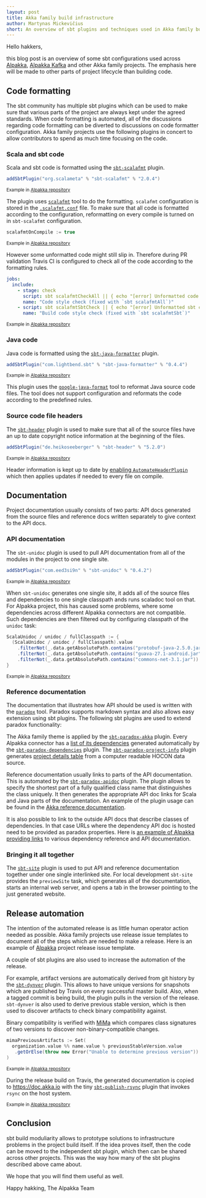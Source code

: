 ```yaml
---
layout: post
title: Akka family build infrastructure
author: Martynas Mickevičius
short: An overview of sbt plugins and techniques used in Akka family build configuration
---
```


Hello hakkers,

this blog post is an overview of some sbt configurations used across [Alpakka](https://github.com/akka/alpakka), [Alpakka Kafka](https://github.com/akka/alpakka-kafka) and other Akka family projects.
The emphasis here will be made to other parts of project lifecycle than building code.

## Code formatting

The sbt community has multiple sbt plugins which can be used to make sure that various parts of the project are always kept under the agreed standards.
When code formatting is automated, all of the discussions regarding code formatting can be diverted to discussions on code formatter configuration.
Akka family projects use the following plugins in concert to allow contributors to spend as much time focusing on the code.

### Scala and sbt code

Scala and sbt code is formatted using the [`sbt-scalafmt`](https://github.com/scalameta/sbt-scalafmt) plugin.

```scala
addSbtPlugin("org.scalameta" % "sbt-scalafmt" % "2.0.4")
```
<sup>Example in [Alpakka repository](https://github.com/akka/alpakka/blob/d0b0dde195407a0ec2c95447ac198f40d4bf502c/project/plugins.sbt#L2)</sup>

The plugin uses [`scalafmt`](https://github.com/scalameta/scalafmt) tool to do the formatting. `scalafmt` configuration is stored in the [`.scalafmt.conf`](https://github.com/akka/alpakka/blob/d0b0dde195407a0ec2c95447ac198f40d4bf502c/.scalafmt.conf) file.
To make sure that all code is formatted according to the configuration, reformatting on every compile is turned on in `sbt-scalafmt` configuration.

```scala
scalafmtOnCompile := true
```
<sup>Example in [Alpakka repository](https://github.com/akka/alpakka/blob/d0b0dde195407a0ec2c95447ac198f40d4bf502c/project/Common.scala#L114)</sup>

However some unformatted code might still slip in. Therefore during PR validation Travis CI is configured to check all of the code according to the formatting rules.

```yaml
jobs:
  include:
    - stage: check
      script: sbt scalafmtCheckAll || { echo "[error] Unformatted code found. Please run 'scalafmtAll' and commit the reformatted code."; false; }
      name: "Code style check (fixed with `sbt scalafmtAll`)"
    - script: sbt scalafmtSbtCheck || { echo "[error] Unformatted sbt code found. Please run 'scalafmtSbt' and commit the reformatted code."; false; }
      name: "Build code style check (fixed with `sbt scalafmtSbt`)"
```
<sup>Example in [Alpakka repository](https://github.com/akka/alpakka/blob/d0b0dde195407a0ec2c95447ac198f40d4bf502c/.travis.yml#L19-L23)</sup>

### Java code

Java code is formatted using the [`sbt-java-formatter`](https://github.com/sbt/sbt-java-formatter) plugin.

```scala
addSbtPlugin("com.lightbend.sbt" % "sbt-java-formatter" % "0.4.4")
```
<sup>Example in [Alpakka repository](https://github.com/akka/alpakka/blob/d0b0dde195407a0ec2c95447ac198f40d4bf502c/project/plugins.sbt#L15)</sup>

This plugin uses the [`google-java-format`](https://github.com/google/google-java-format) tool to reformat Java source code files.
The tool does not support configuration and reformats the code according to the predefined rules.

### Source code file headers

The [`sbt-header`](https://github.com/sbt/sbt-header) plugin is used to make sure that all of the source files have an up to date copyright notice information at the beginning of the files. 

```scala
addSbtPlugin("de.heikoseeberger" % "sbt-header" % "5.2.0")
```
<sup>Example in [Alpakka repository](https://github.com/akka/alpakka/blob/d0b0dde195407a0ec2c95447ac198f40d4bf502c/project/plugins.sbt#L1)</sup>

Header information is kept up to date by [enabling `AutomateHeaderPlugin`](https://github.com/akka/alpakka/blob/d0b0dde195407a0ec2c95447ac198f40d4bf502c/build.sbt#L371) which then applies updates if needed to every file on compile.

## Documentation

Project documentation usually consists of two parts: API docs generated from the source files and reference docs written separately to give context to the API docs.

### API documentation

The `sbt-unidoc` plugin is used to pull API documentation from all of the modules in the project to one single site.

```scala
addSbtPlugin("com.eed3si9n" % "sbt-unidoc" % "0.4.2")
```
<sup>Example in [Alpakka repository](https://github.com/akka/alpakka/blob/d0b0dde195407a0ec2c95447ac198f40d4bf502c/project/plugins.sbt#L14)</sup>

When `sbt-unidoc` generates one single site, it adds all of the source files and dependencies to one single classpath ands runs scaladoc tool on that.
For Alpakka project, this has caused some problems, where some dependencies across different Alpakka connectors are not compatible.
Such dependencies are then filtered out by configuring classpath of the `unidoc` task:

```scala
ScalaUnidoc / unidoc / fullClasspath := {
  (ScalaUnidoc / unidoc / fullClasspath).value
    .filterNot(_.data.getAbsolutePath.contains("protobuf-java-2.5.0.jar"))
    .filterNot(_.data.getAbsolutePath.contains("guava-27.1-android.jar"))
    .filterNot(_.data.getAbsolutePath.contains("commons-net-3.1.jar"))
}
``` 
<sup>Example in [Alpakka repository](https://github.com/akka/alpakka/blob/d0b0dde195407a0ec2c95447ac198f40d4bf502c/build.sbt#L73-L78)</sup>

### Reference documentation

The documentation that illustrates how API should be used is written with the [`paradox`](https://github.com/lightbend/paradox/) tool.
Paradox supports markdown syntax and also allows easy extension using sbt plugins.
The following sbt plugins are used to extend paradox functionality:

The Akka family theme is applied by the [`sbt-paradox-akka`](https://github.com/akka/akka-paradox) plugin.
Every Alpakka connector has a [list of its dependencies](https://doc.akka.io/docs/alpakka/current/amqp.html#artifacts) generated automatically by the [`sbt-paradox-dependencies`](https://github.com/lightbend/sbt-paradox-dependencies) plugin.
The [`sbt-paradox-project-info`](https://github.com/lightbend/sbt-paradox-project-info) plugin generates [project details table](https://doc.akka.io/docs/alpakka/current/s3.html#aws-s3) from a computer readable HOCON data source.

Reference documentation usually links to parts of the API documentation.
This is automated by the [`sbt-paradox-apidoc`](https://github.com/lightbend/sbt-paradox-apidoc) plugin.
The plugin allows to specify the shortest part of a fully qualified class name that distinguishes the class uniquely.
It then generates the appropriate API doc links for Scala and Java parts of the documentation.
An example of the plugin usage can be found in the [Akka reference documentation](https://github.com/akka/akka/blob/e2dc81862578b8b7f49cf7664918f1bb7998337c/akka-docs/src/main/paradox/stream/operators/RestartFlow/onFailuresWithBackoff.md#L3).

It is also possible to link to the outside API docs that describe classes of dependencies.
In that case URLs where the dependency API doc is hosted need to be provided as paradox properties.
Here is [an example of Alpakka providing links](https://github.com/akka/alpakka/blob/d0b0dde195407a0ec2c95447ac198f40d4bf502c/build.sbt#L306-L333) to various dependency reference and API documentation.

### Bringing it all together

The [`sbt-site`](https://github.com/sbt/sbt-site) plugin is used to put API and reference documentation together under one single interlinked site.
For local development `sbt-site` provides the `previewSite` task, which generates all of the documentation, starts an internal web server, and opens a tab in the browser pointing to the just generated website.  

## Release automation

The intention of the automated release is as little human operator action needed as possible.
Akka family projects use release issue templates to document all of the steps which are needed to make a release.
Here is an example of [Alpakka](https://github.com/akka/alpakka/blob/64d7da956590a06e68c627a7bbbe6482945c649f/docs/release-train-issue-template.md) project release issue template.

A couple of sbt plugins are also used to increase the automation of the release.

For example, artifact versions are automatically derived from git history by the [`sbt-dynver`](https://github.com/dwijnand/sbt-dynver) plugin.
This allows to have unique versions for snapshots which are published by Travis on every successful master build.
Also, when a tagged commit is being build, the plugin pulls in the version of the release.
`sbt-dynver` is also used to derive previous stable version, which is then used to discover artifacts to check binary compatibility against.

Binary compatibility is verified with [MiMa](https://github.com/lightbend/mima) which compares class signatures of two versions to discover non-binary-compatible changes.

```scala
mimaPreviousArtifacts := Set(
  organization.value %% name.value % previousStableVersion.value
   .getOrElse(throw new Error("Unable to determine previous version"))
)
```
<sub>Example in [Alpakka repository](https://github.com/akka/alpakka/blob/64d7da956590a06e68c627a7bbbe6482945c649f/build.sbt#L376-L379)</sub>

During the release build on Travis, the generated documentation is copied to https://doc.akka.io with the tiny [`sbt-publish-rsync`](https://github.com/lightbend/sbt-publish-rsync) plugin that invokes `rsync` on the host system.

<sub>Example in [Alpakka repository](https://github.com/akka/alpakka/blob/e5303b8143703f2eee131b1627c130eaffb019ec/build.sbt#L337-L338)</sub>

## Conclusion 

sbt build moduliarity allows to prototype solutions to infrastructure problems in the project build itself.
If the idea proves itself, then the code can be moved to the independent sbt plugin, which then can be shared across other projects.
This was the way how many of the sbt plugins described above came about.

We hope that you will find them useful as well.

Happy hakking,
The Alpakka Team
